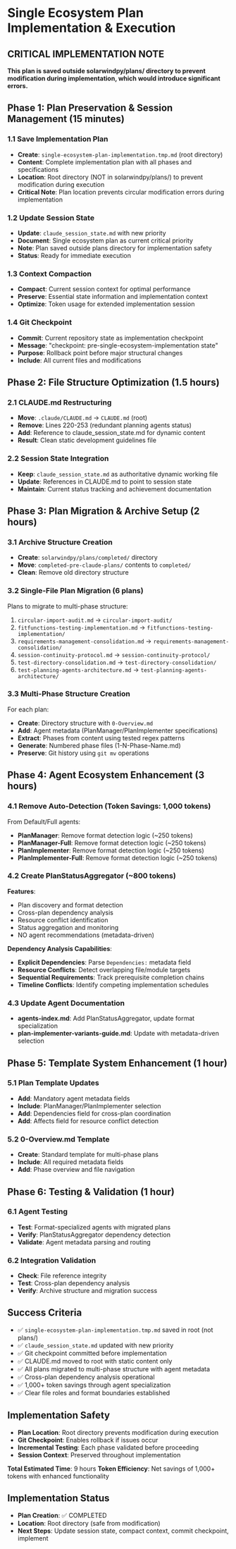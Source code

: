 # Single Ecosystem Plan Implementation & Execution

## CRITICAL IMPLEMENTATION NOTE
**This plan is saved outside solarwindpy/plans/ directory to prevent modification during implementation, which would introduce significant errors.**

## Phase 1: Plan Preservation & Session Management (15 minutes)

### 1.1 Save Implementation Plan
- **Create**: `single-ecosystem-plan-implementation.tmp.md` (root directory)
- **Content**: Complete implementation plan with all phases and specifications
- **Location**: Root directory (NOT in solarwindpy/plans/) to prevent modification during execution
- **Critical Note**: Plan location prevents circular modification errors during implementation

### 1.2 Update Session State  
- **Update**: `claude_session_state.md` with new priority
- **Document**: Single ecosystem plan as current critical priority
- **Note**: Plan saved outside plans directory for implementation safety
- **Status**: Ready for immediate execution

### 1.3 Context Compaction
- **Compact**: Current session context for optimal performance
- **Preserve**: Essential state information and implementation context
- **Optimize**: Token usage for extended implementation session

### 1.4 Git Checkpoint
- **Commit**: Current repository state as implementation checkpoint
- **Message**: "checkpoint: pre-single-ecosystem-implementation state"
- **Purpose**: Rollback point before major structural changes
- **Include**: All current files and modifications

## Phase 2: File Structure Optimization (1.5 hours)

### 2.1 CLAUDE.md Restructuring
- **Move**: `.claude/CLAUDE.md` → `CLAUDE.md` (root)
- **Remove**: Lines 220-253 (redundant planning agents status)
- **Add**: Reference to claude_session_state.md for dynamic content
- **Result**: Clean static development guidelines file

### 2.2 Session State Integration
- **Keep**: `claude_session_state.md` as authoritative dynamic working file
- **Update**: References in CLAUDE.md to point to session state
- **Maintain**: Current status tracking and achievement documentation

## Phase 3: Plan Migration & Archive Setup (2 hours)

### 3.1 Archive Structure Creation
- **Create**: `solarwindpy/plans/completed/` directory
- **Move**: `completed-pre-claude-plans/` contents to `completed/`
- **Clean**: Remove old directory structure

### 3.2 Single-File Plan Migration (6 plans)
Plans to migrate to multi-phase structure:
1. `circular-import-audit.md` → `circular-import-audit/`
2. `fitfunctions-testing-implementation.md` → `fitfunctions-testing-implementation/`  
3. `requirements-management-consolidation.md` → `requirements-management-consolidation/`
4. `session-continuity-protocol.md` → `session-continuity-protocol/`
5. `test-directory-consolidation.md` → `test-directory-consolidation/`
6. `test-planning-agents-architecture.md` → `test-planning-agents-architecture/`

### 3.3 Multi-Phase Structure Creation
For each plan:
- **Create**: Directory structure with `0-Overview.md`
- **Add**: Agent metadata (PlanManager/PlanImplementer specifications)
- **Extract**: Phases from content using tested regex patterns
- **Generate**: Numbered phase files (1-N-Phase-Name.md)
- **Preserve**: Git history using `git mv` operations

## Phase 4: Agent Ecosystem Enhancement (3 hours)

### 4.1 Remove Auto-Detection (Token Savings: 1,000 tokens)
From Default/Full agents:
- **PlanManager**: Remove format detection logic (~250 tokens)
- **PlanManager-Full**: Remove format detection logic (~250 tokens)
- **PlanImplementer**: Remove format detection logic (~250 tokens)  
- **PlanImplementer-Full**: Remove format detection logic (~250 tokens)

### 4.2 Create PlanStatusAggregator (~800 tokens)
**Features**:
- Plan discovery and format detection
- Cross-plan dependency analysis
- Resource conflict identification
- Status aggregation and monitoring
- NO agent recommendations (metadata-driven)

**Dependency Analysis Capabilities**:
- **Explicit Dependencies**: Parse `Dependencies:` metadata field
- **Resource Conflicts**: Detect overlapping file/module targets
- **Sequential Requirements**: Track prerequisite completion chains
- **Timeline Conflicts**: Identify competing implementation schedules

### 4.3 Update Agent Documentation
- **agents-index.md**: Add PlanStatusAggregator, update format specialization
- **plan-implementer-variants-guide.md**: Update with metadata-driven selection

## Phase 5: Template System Enhancement (1 hour)

### 5.1 Plan Template Updates
- **Add**: Mandatory agent metadata fields
- **Include**: PlanManager/PlanImplementer selection
- **Add**: Dependencies field for cross-plan coordination
- **Add**: Affects field for resource conflict detection

### 5.2 0-Overview.md Template
- **Create**: Standard template for multi-phase plans
- **Include**: All required metadata fields
- **Add**: Phase overview and file navigation

## Phase 6: Testing & Validation (1 hour)

### 6.1 Agent Testing
- **Test**: Format-specialized agents with migrated plans
- **Verify**: PlanStatusAggregator dependency detection
- **Validate**: Agent metadata parsing and routing

### 6.2 Integration Validation
- **Check**: File reference integrity
- **Test**: Cross-plan dependency analysis
- **Verify**: Archive structure and migration success

## Success Criteria

- ✅ `single-ecosystem-plan-implementation.tmp.md` saved in root (not plans/)
- ✅ `claude_session_state.md` updated with new priority
- ✅ Git checkpoint committed before implementation
- ✅ CLAUDE.md moved to root with static content only
- ✅ All plans migrated to multi-phase structure with agent metadata
- ✅ Cross-plan dependency analysis operational
- ✅ 1,000+ token savings through agent specialization
- ✅ Clear file roles and format boundaries established

## Implementation Safety
- **Plan Location**: Root directory prevents modification during execution
- **Git Checkpoint**: Enables rollback if issues occur  
- **Incremental Testing**: Each phase validated before proceeding
- **Session Context**: Preserved throughout implementation

**Total Estimated Time**: 9 hours
**Token Efficiency**: Net savings of 1,000+ tokens with enhanced functionality

## Implementation Status
- **Plan Creation**: ✅ COMPLETED
- **Location**: Root directory (safe from modification)
- **Next Steps**: Update session state, compact context, commit checkpoint, implement